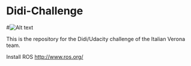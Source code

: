 # Didi-Challenge

#![Alt text](didi_challenge_dataset.gif?raw=true "Optional Title")

This is the repository for the Didi/Udacity challenge of the Italian Verona team.

Install ROS http://www.ros.org/ 



